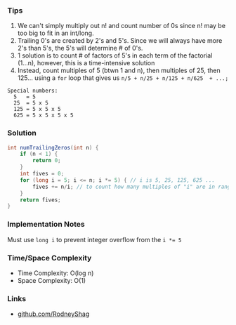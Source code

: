 ### Tips

1. We can't simply multiply out n! and count number of 0s since n! may be too big to fit in an int/long.
1. Trailing 0's are created by 2's and 5's. Since we will always have more 2's than 5's, the 5's will determine # of 0's.
1. 1 solution is to count # of factors of 5's in each term of the factorial (1...n), however, this is a time-intensive solution
1. Instead, count multiples of 5 (btwn 1 and n), then multiples of 25, then 125... using a `for` loop that gives us `n/5 + n/25 + n/125 + n/625  + ...;`


```
Special numbers:
  5   = 5
  25  = 5 x 5
  125 = 5 x 5 x 5
  625 = 5 x 5 x 5 x 5
```

### Solution
```java
int numTrailingZeros(int n) {
    if (n < 1) {
        return 0;
    }
    int fives = 0;
    for (long i = 5; i <= n; i *= 5) { // i is 5, 25, 125, 625 ...
        fives += n/i; // to count how many multiples of "i" are in range 1...n, we just do n/i
    }
    return fives;
}
```

### Implementation Notes

Must use `long i` to prevent integer overflow from the `i *= 5`

### Time/Space Complexity

-  Time Complexity: O(log n)
- Space Complexity: O(1)

### Links

- [github.com/RodneyShag](https://github.com/RodneyShag)
